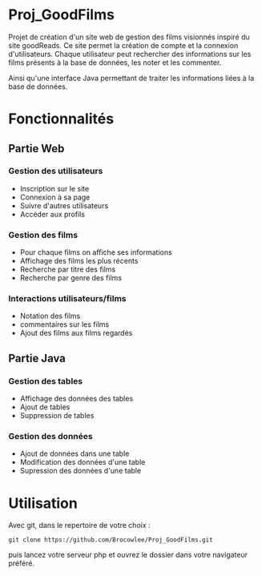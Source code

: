 # Proj_GoodFilms
Projet de création d'un site web de gestion des films visionnés inspiré du site goodReads. Ce site permet la création de compte et la connexion d'utilisateurs. Chaque utilisateur peut rechercher des informations sur les films présents à la base de données, les noter et les commenter.

Ainsi qu'une interface Java permettant de traiter les informations liées à la base de données.

# Fonctionnalités

## Partie Web

### Gestion des utilisateurs
  - Inscription sur le site
  - Connexion à sa page
  - Suivre d'autres utilisateurs
  - Accéder aux profils

### Gestion des films
  - Pour chaque films on affiche ses informations
  - Affichage des films les plus récents
  - Recherche par titre des films
  - Recherche par genre des films

### Interactions utilisateurs/films
  - Notation des films 
  - commentaires sur les films
  - Ajout des films aux films regardés

## Partie Java

### Gestion des tables
  - Affichage des données des tables
  - Ajout de tables
  - Suppression de tables

### Gestion des données
  - Ajout de données dans une table
  - Modification des données d'une table
  - Supression des données d'une table


# Utilisation

Avec git, dans le repertoire de votre choix :

```
git clone https://github.com/Brocowlee/Proj_GoodFilms.git
```

puis lancez votre serveur php et ouvrez le dossier dans votre navigateur préféré.
